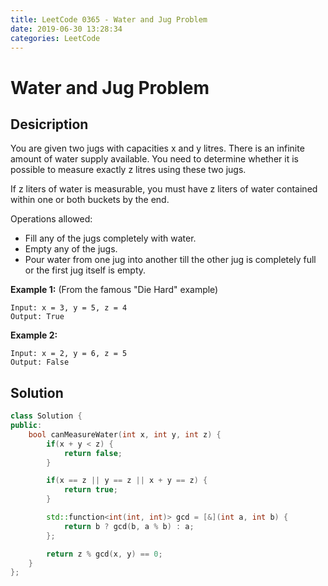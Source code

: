 ```yaml
---
title: LeetCode 0365 - Water and Jug Problem
date: 2019-06-30 13:28:34
categories: LeetCode
---
```

# Water and Jug Problem

<!--more-->

## Desicription

You are given two jugs with capacities x and y litres. There is an infinite amount of water supply available. You need to determine whether it is possible to measure exactly z litres using these two jugs.

If z liters of water is measurable, you must have z liters of water contained within one or both buckets by the end.

Operations allowed:

- Fill any of the jugs completely with water.
- Empty any of the jugs.
- Pour water from one jug into another till the other jug is completely full or the first jug itself is empty.

**Example 1:** (From the famous "Die Hard" example)

```
Input: x = 3, y = 5, z = 4
Output: True
```

**Example 2:**

```
Input: x = 2, y = 6, z = 5
Output: False
```

## Solution

```cpp
class Solution {
public:
    bool canMeasureWater(int x, int y, int z) {
        if(x + y < z) {
            return false;
        }

        if(x == z || y == z || x + y == z) {
            return true;
        }

        std::function<int(int, int)> gcd = [&](int a, int b) {
            return b ? gcd(b, a % b) : a;
        };

        return z % gcd(x, y) == 0;
    }
};
```